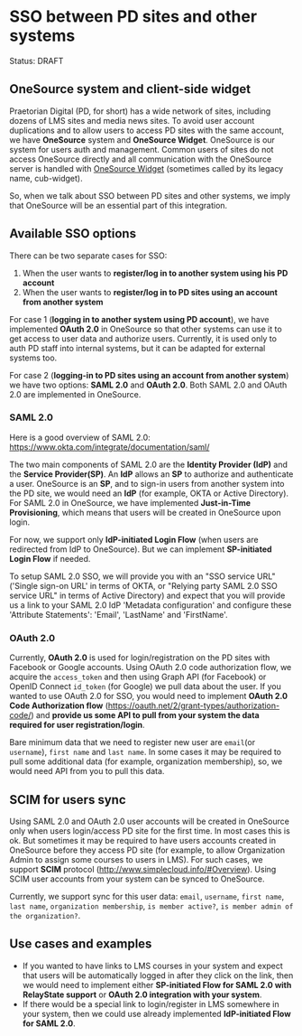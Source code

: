 # SSO between PD sites and other systems
Status: DRAFT

## OneSource system and client-side widget
Praetorian Digital (PD, for short) has a wide network of sites, including dozens
of LMS sites and media news sites. To avoid user account duplications and to allow users
to access PD sites with the same account, we have **OneSource** system and **OneSource
Widget**. OneSource is our system for users auth and management.
Common users of sites do not access OneSource directly and all communication
with the OneSource server is handled with [OneSource Widget](./#cub-widget)
(sometimes called by its legacy name, cub-widget).

So, when we talk about SSO between PD sites and other systems, we imply that
OneSource will be an essential part of this integration.

## Available SSO options
There can be two separate cases for SSO:
1) When the user wants to **register/log in to another system using his PD account**
2) When the user wants to **register/log in to PD sites using an account from another system**

For  case 1 (**logging in to another system using PD account**), we have implemented **OAuth 2.0** in OneSource so that other systems can use it to get access to user data and authorize users.  Currently, it is used only to auth PD staff into internal systems, but it can be adapted for external systems too.

For case 2 (**logging-in to PD sites using an account from another system**)
we have two options: **SAML 2.0** and **OAuth 2.0**.  Both SAML 2.0
and OAuth 2.0 are implemented in OneSource.


### SAML 2.0
Here is a good overview of SAML 2.0: https://www.okta.com/integrate/documentation/saml/

The two main components of SAML 2.0 are the **Identity Provider (IdP)** and the **Service Provider(SP)**.
An **IdP** allows an **SP** to authorize and authenticate a user.  OneSource is an **SP**, and to sign-in users from another system into the PD site, we would need an **IdP** (for example, OKTA or Active Directory).
For SAML 2.0 in OneSource, we have implemented **Just-in-Time Provisioning**, which means that users will be created in OneSource upon login.

For now, we support only **IdP-initiated Login Flow** (when users are redirected from IdP to OneSource).  But we can implement **SP-initiated Login Flow** if needed.

To setup SAML 2.0 SSO, we will provide you with an "SSO service URL" ('Single sign-on URL' in terms of OKTA, or "Relying party SAML 2.0 SSO service URL" in terms of Active Directory) and expect that you will  provide us a link to your SAML 2.0 IdP 'Metadata configuration' and configure these 'Attribute Statements': 'Email', 'LastName' and 'FirstName'.


### OAuth 2.0
Currently, **OAuth 2.0** is used for login/registration on the PD sites with Facebook or Google accounts.
Using OAuth 2.0 code authorization flow, we acquire the `access_token` and then using Graph API (for Facebook) or OpenID Connect `id_token` (for Google) we pull data about the user.
If you wanted to use OAuth 2.0 for SSO, you would need to implement **OAuth 2.0 Code Authorization flow** (https://oauth.net/2/grant-types/authorization-code/) and **provide us some API to pull from your system the data required for user registration/login**.

Bare minimum data that we need to register new user are `email`(or `username`), `first name` and
`last name`. In some cases it may be required to pull some additional data (for
example, organization membership), so, we would need API from you to pull this
data.


## SCIM for users sync
Using SAML 2.0 and OAuth 2.0 user accounts will be created in OneSource only
when users login/access PD site for the first time. In most cases this is ok.
But sometimes it may be required to have users accounts created in OneSource
before they access PD site (for example, to allow Organization Admin to
assign some courses to users in LMS).
For such cases, we support **SCIM** protocol (http://www.simplecloud.info/#Overview).
Using SCIM user accounts from your system can be synced to OneSource.

Currently, we support sync for this user data: `email`, `username`, `first name`, `last name`, `organization membership`, `is member active?`, `is member admin of the organization?`.


## Use cases and examples
- If you wanted to have links to LMS courses in your system and expect that users will be automatically logged in after they click on the link, then we would need to implement either **SP-initiated Flow for SAML 2.0 with RelayState support** or **OAuth 2.0 integration with your system**.
- If there would be a special link to login/register in LMS somewhere in your system, then we could use already implemented **IdP-initiated Flow for SAML 2.0**.

